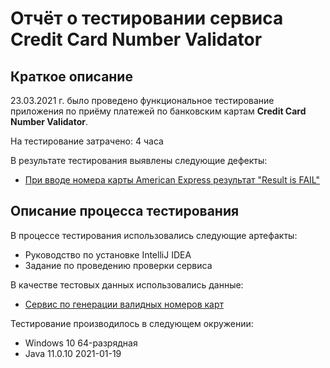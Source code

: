 # Отчёт о тестировании сервиса **Credit Card Number Validator**

## Краткое описание

23.03.2021 г. было проведено функциональное тестирование приложения по приёму платежей по банковским картам **Credit Card Number Validator**.

На тестирование затрачено: 4 часа

В результате тестирования выявлены следующие дефекты:
* [При вводе номера карты American Express результат "Result is FAIL"](https://github.com/NilsBond/JAVA-HW-1-1/issues/1#issue-839119258)
  

## Описание процесса тестирования

В процессе тестирования использовались следующие артефакты:
* Руководство по установке IntelliJ IDEA
* Задание по проведению проверки сервиса

В качестве тестовых данных использовались данные:
* [Сервис по генерации валидных номеров карт](https://fakepersongenerator.com/Random1/credit_card_generator)

Тестирование производилось в следующем окружении:
* Windows 10 64-разрядная
* Java 11.0.10 2021-01-19
